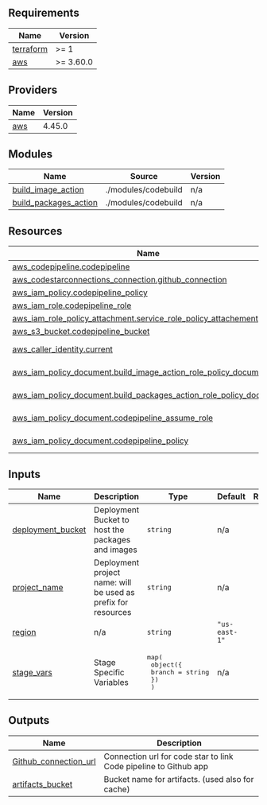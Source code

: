 <!-- BEGIN_TF_DOCS -->
## Requirements

| Name | Version |
|------|---------|
| <a name="requirement_terraform"></a> [terraform](#requirement\_terraform) | >= 1 |
| <a name="requirement_aws"></a> [aws](#requirement\_aws) | >= 3.60.0 |

## Providers

| Name | Version |
|------|---------|
| <a name="provider_aws"></a> [aws](#provider\_aws) | 4.45.0 |

## Modules

| Name | Source | Version |
|------|--------|---------|
| <a name="module_build_image_action"></a> [build\_image\_action](#module\_build\_image\_action) | ./modules/codebuild | n/a |
| <a name="module_build_packages_action"></a> [build\_packages\_action](#module\_build\_packages\_action) | ./modules/codebuild | n/a |

## Resources

| Name | Type |
|------|------|
| [aws_codepipeline.codepipeline](https://registry.terraform.io/providers/hashicorp/aws/latest/docs/resources/codepipeline) | resource |
| [aws_codestarconnections_connection.github_connection](https://registry.terraform.io/providers/hashicorp/aws/latest/docs/resources/codestarconnections_connection) | resource |
| [aws_iam_policy.codepipeline_policy](https://registry.terraform.io/providers/hashicorp/aws/latest/docs/resources/iam_policy) | resource |
| [aws_iam_role.codepipeline_role](https://registry.terraform.io/providers/hashicorp/aws/latest/docs/resources/iam_role) | resource |
| [aws_iam_role_policy_attachment.service_role_policy_attachement](https://registry.terraform.io/providers/hashicorp/aws/latest/docs/resources/iam_role_policy_attachment) | resource |
| [aws_s3_bucket.codepipeline_bucket](https://registry.terraform.io/providers/hashicorp/aws/latest/docs/resources/s3_bucket) | resource |
| [aws_caller_identity.current](https://registry.terraform.io/providers/hashicorp/aws/latest/docs/data-sources/caller_identity) | data source |
| [aws_iam_policy_document.build_image_action_role_policy_document](https://registry.terraform.io/providers/hashicorp/aws/latest/docs/data-sources/iam_policy_document) | data source |
| [aws_iam_policy_document.build_packages_action_role_policy_document](https://registry.terraform.io/providers/hashicorp/aws/latest/docs/data-sources/iam_policy_document) | data source |
| [aws_iam_policy_document.codepipeline_assume_role](https://registry.terraform.io/providers/hashicorp/aws/latest/docs/data-sources/iam_policy_document) | data source |
| [aws_iam_policy_document.codepipeline_policy](https://registry.terraform.io/providers/hashicorp/aws/latest/docs/data-sources/iam_policy_document) | data source |

## Inputs

| Name | Description | Type | Default | Required |
|------|-------------|------|---------|:--------:|
| <a name="input_deployment_bucket"></a> [deployment\_bucket](#input\_deployment\_bucket) | Deployment Bucket to host the packages and images | `string` | n/a | yes |
| <a name="input_project_name"></a> [project\_name](#input\_project\_name) | Deployment project name: will be used as prefix for resources | `string` | n/a | yes |
| <a name="input_region"></a> [region](#input\_region) | n/a | `string` | `"us-east-1"` | no |
| <a name="input_stage_vars"></a> [stage\_vars](#input\_stage\_vars) | Stage Specific Variables | <pre>map(<br>    object({<br>      branch = string<br>    })<br>  )</pre> | n/a | yes |

## Outputs

| Name | Description |
|------|-------------|
| <a name="output_Github_connection_url"></a> [Github\_connection\_url](#output\_Github\_connection\_url) | Connection url for code star to link Code pipeline to Github app |
| <a name="output_artifacts_bucket"></a> [artifacts\_bucket](#output\_artifacts\_bucket) | Bucket name for artifacts. (used also for cache) |
<!-- END_TF_DOCS -->